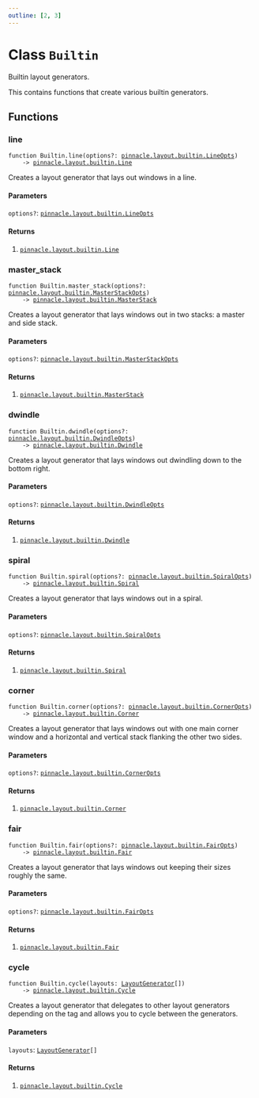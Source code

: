 ```yaml
---
outline: [2, 3]
---
```


# Class `Builtin`


Builtin layout generators.

This contains functions that create various builtin generators.



## Functions

### <Badge type="function" text="function" /> line

<div class="language-lua"><pre><code>function Builtin.line(options?: <a href="/lua-reference/classes/pinnacle.layout.builtin.LineOpts">pinnacle.layout.builtin.LineOpts</a>)
    -> <a href="/lua-reference/classes/pinnacle.layout.builtin.Line">pinnacle.layout.builtin.Line</a></code></pre></div>

Creates a layout generator that lays out windows in a line.



#### Parameters

`options?`: <code><a href="/lua-reference/classes/pinnacle.layout.builtin.LineOpts">pinnacle.layout.builtin.LineOpts</a></code>



#### Returns

1. <code><a href="/lua-reference/classes/pinnacle.layout.builtin.Line">pinnacle.layout.builtin.Line</a></code>




### <Badge type="function" text="function" /> master_stack

<div class="language-lua"><pre><code>function Builtin.master_stack(options?: <a href="/lua-reference/classes/pinnacle.layout.builtin.MasterStackOpts">pinnacle.layout.builtin.MasterStackOpts</a>)
    -> <a href="/lua-reference/classes/pinnacle.layout.builtin.MasterStack">pinnacle.layout.builtin.MasterStack</a></code></pre></div>

Creates a layout generator that lays windows out in two stacks: a master and side stack.


#### Parameters

`options?`: <code><a href="/lua-reference/classes/pinnacle.layout.builtin.MasterStackOpts">pinnacle.layout.builtin.MasterStackOpts</a></code>



#### Returns

1. <code><a href="/lua-reference/classes/pinnacle.layout.builtin.MasterStack">pinnacle.layout.builtin.MasterStack</a></code>




### <Badge type="function" text="function" /> dwindle

<div class="language-lua"><pre><code>function Builtin.dwindle(options?: <a href="/lua-reference/classes/pinnacle.layout.builtin.DwindleOpts">pinnacle.layout.builtin.DwindleOpts</a>)
    -> <a href="/lua-reference/classes/pinnacle.layout.builtin.Dwindle">pinnacle.layout.builtin.Dwindle</a></code></pre></div>

Creates a layout generator that lays windows out dwindling down to the bottom right.



#### Parameters

`options?`: <code><a href="/lua-reference/classes/pinnacle.layout.builtin.DwindleOpts">pinnacle.layout.builtin.DwindleOpts</a></code>



#### Returns

1. <code><a href="/lua-reference/classes/pinnacle.layout.builtin.Dwindle">pinnacle.layout.builtin.Dwindle</a></code>




### <Badge type="function" text="function" /> spiral

<div class="language-lua"><pre><code>function Builtin.spiral(options?: <a href="/lua-reference/classes/pinnacle.layout.builtin.SpiralOpts">pinnacle.layout.builtin.SpiralOpts</a>)
    -> <a href="/lua-reference/classes/pinnacle.layout.builtin.Spiral">pinnacle.layout.builtin.Spiral</a></code></pre></div>

Creates a layout generator that lays windows out in a spiral.



#### Parameters

`options?`: <code><a href="/lua-reference/classes/pinnacle.layout.builtin.SpiralOpts">pinnacle.layout.builtin.SpiralOpts</a></code>



#### Returns

1. <code><a href="/lua-reference/classes/pinnacle.layout.builtin.Spiral">pinnacle.layout.builtin.Spiral</a></code>




### <Badge type="function" text="function" /> corner

<div class="language-lua"><pre><code>function Builtin.corner(options?: <a href="/lua-reference/classes/pinnacle.layout.builtin.CornerOpts">pinnacle.layout.builtin.CornerOpts</a>)
    -> <a href="/lua-reference/classes/pinnacle.layout.builtin.Corner">pinnacle.layout.builtin.Corner</a></code></pre></div>

Creates a layout generator that lays windows out with one main corner window and
a horizontal and vertical stack flanking the other two sides.


#### Parameters

`options?`: <code><a href="/lua-reference/classes/pinnacle.layout.builtin.CornerOpts">pinnacle.layout.builtin.CornerOpts</a></code>



#### Returns

1. <code><a href="/lua-reference/classes/pinnacle.layout.builtin.Corner">pinnacle.layout.builtin.Corner</a></code>




### <Badge type="function" text="function" /> fair

<div class="language-lua"><pre><code>function Builtin.fair(options?: <a href="/lua-reference/classes/pinnacle.layout.builtin.FairOpts">pinnacle.layout.builtin.FairOpts</a>)
    -> <a href="/lua-reference/classes/pinnacle.layout.builtin.Fair">pinnacle.layout.builtin.Fair</a></code></pre></div>

Creates a layout generator that lays windows out keeping their sizes roughly the same.



#### Parameters

`options?`: <code><a href="/lua-reference/classes/pinnacle.layout.builtin.FairOpts">pinnacle.layout.builtin.FairOpts</a></code>



#### Returns

1. <code><a href="/lua-reference/classes/pinnacle.layout.builtin.Fair">pinnacle.layout.builtin.Fair</a></code>




### <Badge type="function" text="function" /> cycle

<div class="language-lua"><pre><code>function Builtin.cycle(layouts: <a href="/lua-reference/classes/LayoutGenerator">LayoutGenerator</a>[])
    -> <a href="/lua-reference/classes/pinnacle.layout.builtin.Cycle">pinnacle.layout.builtin.Cycle</a></code></pre></div>

Creates a layout generator that delegates to other layout generators depending on the tag
and allows you to cycle between the generators.



#### Parameters

`layouts`: <code><a href="/lua-reference/classes/LayoutGenerator">LayoutGenerator</a>[]</code>



#### Returns

1. <code><a href="/lua-reference/classes/pinnacle.layout.builtin.Cycle">pinnacle.layout.builtin.Cycle</a></code>



